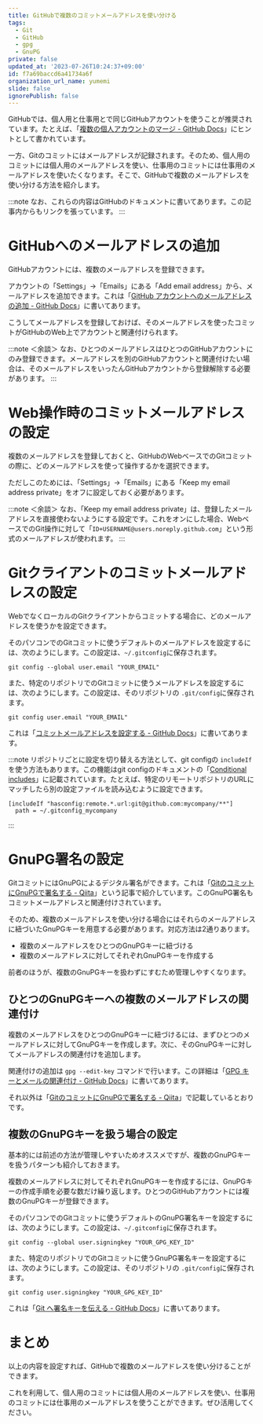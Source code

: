 ```yaml
---
title: GitHubで複数のコミットメールアドレスを使い分ける
tags:
  - Git
  - GitHub
  - gpg
  - GnuPG
private: false
updated_at: '2023-07-26T10:24:37+09:00'
id: f7a69baccd6a41734a6f
organization_url_name: yumemi
slide: false
ignorePublish: false
---
```

GitHubでは、個人用と仕事用とで同じGitHubアカウントを使うことが推奨されています。たとえば、「[複数の個人アカウントのマージ - GitHub Docs](https://docs.github.com/ja/account-and-profile/setting-up-and-managing-your-personal-account-on-github/managing-your-personal-account/merging-multiple-personal-accounts)」にヒントとして書かれています。

一方、Gitのコミットにはメールアドレスが記録されます。そのため、個人用のコミットには個人用のメールアドレスを使い、仕事用のコミットには仕事用のメールアドレスを使いたくなります。そこで、GitHubで複数のメールアドレスを使い分ける方法を紹介します。

:::note
なお、これらの内容はGitHubのドキュメントに書いてあります。この記事内からもリンクを張っています。
:::

# GitHubへのメールアドレスの追加

GitHubアカウントには、複数のメールアドレスを登録できます。

アカウントの「Settings」→「Emails」にある「Add email address」から、メールアドレスを追加できます。これは「[GitHub アカウントへのメールアドレスの追加 - GitHub Docs](https://docs.github.com/ja/account-and-profile/setting-up-and-managing-your-personal-account-on-github/managing-email-preferences/adding-an-email-address-to-your-github-account)」に書いてあります。

こうしてメールアドレスを登録しておけば、そのメールアドレスを使ったコミットがGitHubのWeb上でアカウントと関連付けられます。

:::note
＜余談＞
なお、ひとつのメールアドレスはひとつのGitHubアカウントにのみ登録できます。メールアドレスを別のGitHubアカウントと関連付けたい場合は、そのメールアドレスをいったんGitHubアカウントから登録解除する必要があります。
:::

# Web操作時のコミットメールアドレスの設定

複数のメールアドレスを登録しておくと、GitHubのWebベースでのGitコミットの際に、どのメールアドレスを使って操作するかを選択できます。

ただしこのためには、「Settings」→「Emails」にある「Keep my email address private」をオフに設定しておく必要があります。

:::note
＜余談＞
なお、「Keep my email address private」は、登録したメールアドレスを直接使わないようにする設定です。これをオンにした場合、WebベースでのGit操作に対して「`ID+USERNAME@users.noreply.github.com`」という形式のメールアドレスが使われます。
:::

# Gitクライアントのコミットメールアドレスの設定

WebでなくローカルのGitクライアントからコミットする場合に、どのメールアドレスを使うかを設定できます。

そのパソコンでのGitコミットに使うデフォルトのメールアドレスを設定するには、次のようにします。この設定は、`~/.gitconfig`に保存されます。

```
git config --global user.email "YOUR_EMAIL"
```

また、特定のリポジトリでのGitコミットに使うメールアドレスを設定するには、次のようにします。この設定は、そのリポジトリの `.git/config`に保存されます。

```
git config user.email "YOUR_EMAIL"
```

これは「[コミットメールアドレスを設定する - GitHub Docs](https://docs.github.com/ja/account-and-profile/setting-up-and-managing-your-personal-account-on-github/managing-email-preferences/setting-your-commit-email-address)」に書いてあります。

:::note
リポジトリごとに設定を切り替える方法として、git configの `includeIf` を使う方法もあります。この機能はgit configのドキュメントの「[Conditional includes](https://git-scm.com/docs/git-config#_conditional_includes)」に記載されています。たとえば、特定のリモートリポジトリのURLにマッチしたら別の設定ファイルを読み込むように設定できます。

```
[includeIf "hasconfig:remote.*.url:git@github.com:mycompany/**"]
  path = ~/.gitconfig_mycompany
```
:::

# GnuPG署名の設定

GitコミットにはGnuPGによるデジタル署名ができます。これは「[GitのコミットにGnuPGで署名する - Qiita](https://qiita.com/usamik26/items/6b816db27b7661611d59)」という記事で紹介しています。このGnuPG署名もコミットメールアドレスと関連付けされています。

そのため、複数のメールアドレスを使い分ける場合にはそれらのメールアドレスに紐づいたGnuPGキーを用意する必要があります。対応方法は2通りあります。

- 複数のメールアドレスをひとつのGnuPGキーに紐づける
- 複数のメールアドレスに対してそれぞれGnuPGキーを作成する

前者のほうが、複数のGnuPGキーを扱わずにすむため管理しやすくなります。

## ひとつのGnuPGキーへの複数のメールアドレスの関連付け

複数のメールアドレスをひとつのGnuPGキーに紐づけるには、まずひとつのメールアドレスに対してGnuPGキーを作成します。次に、そのGnuPGキーに対してメールアドレスの関連付けを追加します。

関連付けの追加は `gpg --edit-key` コマンドで行います。この詳細は「[GPG キーとメールの関連付け - GitHub Docs](https://docs.github.com/ja/authentication/managing-commit-signature-verification/associating-an-email-with-your-gpg-key?platform=mac)」に書いてあります。

それ以外は「[GitのコミットにGnuPGで署名する - Qiita](https://qiita.com/usamik26/items/6b816db27b7661611d59)」で記載しているとおりです。

## 複数のGnuPGキーを扱う場合の設定

基本的には前述の方法が管理しやすいためオススメですが、複数のGnuPGキーを扱うパターンも紹介しておきます。

複数のメールアドレスに対してそれぞれGnuPGキーを作成するには、GnuPGキーの作成手順を必要な数だけ繰り返します。ひとつのGitHubアカウントには複数のGnuPGキーが登録できます。

そのパソコンでのGitコミットに使うデフォルトのGnuPG署名キーを設定するには、次のようにします。この設定は、`~/.gitconfig`に保存されます。

```
git config --global user.signingkey "YOUR_GPG_KEY_ID"
```

また、特定のリポジトリでのGitコミットに使うGnuPG署名キーを設定するには、次のようにします。この設定は、そのリポジトリの `.git/config`に保存されます。

```
git config user.signingkey "YOUR_GPG_KEY_ID"
```

これは「[Git へ署名キーを伝える - GitHub Docs](https://docs.github.com/ja/authentication/managing-commit-signature-verification/telling-git-about-your-signing-key)」に書いてあります。

# まとめ

以上の内容を設定すれば、GitHubで複数のメールアドレスを使い分けることができます。

これを利用して、個人用のコミットには個人用のメールアドレスを使い、仕事用のコミットには仕事用のメールアドレスを使うことができます。ぜひ活用してください。
